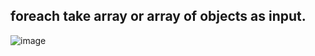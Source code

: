 ## foreach take array or array of objects as input.

![image](https://github.com/gauravxlokhande/AllAbout-MuleSoft/assets/119065314/0013db0e-841b-451e-bb75-b696ebd0ada6)
